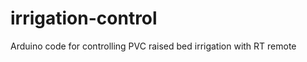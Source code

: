 irrigation-control
==================

Arduino code for controlling PVC raised bed irrigation with RT remote
